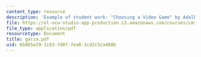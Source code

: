 ```yaml
---
content_type: resource
description: 'Example of student work: "Choosing a Video Game" by Adalberto Garza.'
file: https://ol-ocw-studio-app-production.s3.amazonaws.com/courses/cms-600-videogame-theory-and-analysis-fall-2007/6b8b5a191c837d077ea01cd2c5ca480b_garza.pdf
file_type: application/pdf
resourcetype: Document
title: garza.pdf
uid: 6b8b5a19-1c83-7d07-7ea0-1cd2c5ca480b
---
```

